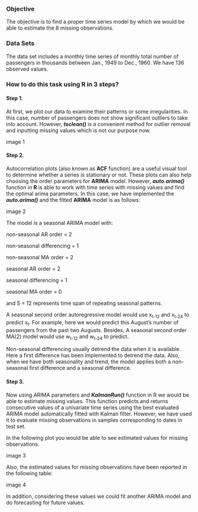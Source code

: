 ### Objective
The objective is to find a proper time series model by which we would be able to estimate the 8 missing observations.

### Data Sets
The data set includes a monthly time series of monthly total number of passengers in thousands between Jan., 1949 to Dec., 1960. We have 136 observed values.

### How to do this task using R in 3 steps?

#### Step 1.
At first, we plot our data to examine their patterns or some irregularities. In this case, number of passengers does not show significant outliers to take into account. However, ***tsclean()*** is a convenient method for outlier removal and inputting missing values which is not our purpose now.

image 1

#### Step 2.
Autocorrelation plots (also known as **ACF** function) are a useful visual tool to determine whether a series is stationary or not. These plots can also help choosing the order parameters for **ARIMA** model. However, ***auto.arima()*** function in **R** is able to work with time series with missing values and find the optimal arima parameters. In this case, we have implemented the ***auto.arima()*** and the fitted **ARIMA** model is as follows:

image 2

The model is a seasonal ARIMA model with:

non-seasonal AR order = 2

non-seasonal differencing = 1

non-seasonal MA order = 2

seasonal AR order = 2

seasonal differencing = 1

seasonal MA order = 0

and S = 12 represents time span of repeating seasonal patterns.

A seasonal second order autoregressive model would use x<sub>t-12</sub> and x<sub>t-24</sub> to predict x<sub>t</sub>. For example, here we would predict this August’s number of passengers from the past two Augusts. Besides, A seasonal second order MA(2) model would use w<sub>t-12</sub> and 
w<sub>t-24</sub> to predict.

Non-seasonal differencing usually detrend the data when it is available. Here a first difference has been implemented to detrend the data. Also, when we have both seasonality and trend, the model applies both a non-seasonal first difference and a seasonal difference.

#### Step 3.
Now using ARIMA parameters and ***KalmanRun()*** function in R we would be able to estimate missing values. This function predicts and returns consecutive values of a univariate time series using the best evaluated ARIMA model automatically fitted with Kalman filter. However, we have used it to evaluate missing observations in samples corresponding to dates in test set.

In the following plot you would be able to see estimated values for missing observations.

image 3

Also, the estimated values for missing observations have been reported in the following table:

image 4

In addition, considering these values we could fit another ARIMA model and do forecasting for future values.
